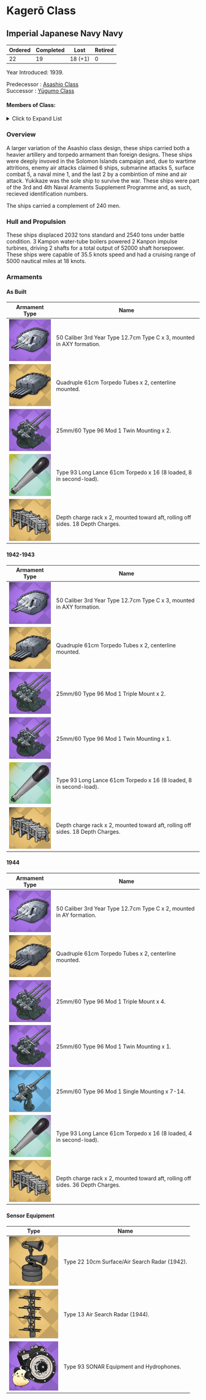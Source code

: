 # Kagerō Class
## Imperial Japanese Navy Navy

Ordered | Completed | Lost | Retired
 ------ | ------ | ------ | ------ 
22 | 19 | 18 (+1) | 0 <br/>
 
Year Introduced: 1939. <br/>
 
Predecessor : [Asashio Class](/History/IJN/AsashioClass.md) <br/>
Successor : [Yūgumo Class](/History/IJN/YuugumoClass.md) <br/>

#### Members of Class: <br/>

<details>
	<summary>Click to Expand List</summary>
	
Icon | Name | Writing | Tanslation | Program Number | Present
| ------ | ------ | ------ |  ------ |  ------ | ------ |
![Kagerō](/Icons/Ship/SakuraEmpire/Kagerou.png) | Kagerō | 陽炎、カゲロ | Mirage |　17 | Yes <br/>
![Shiranui](/Icons/Ship/SakuraEmpire/Shiranui.png) | Shiranui | 不知火、シラヌイ | Phosphorescent Light |　18 | Yes <br/>
![UnknownDD](/Icons/Ship/UnknownDD.png) | Kuroshio | 黒潮、クロシオ |　Black Tide | 19 | No <br/>
![UnknownDD](/Icons/Ship/UnknownDD.png) | Oyashio | 親潮、オヤシオ |　Father Current | 20 | No <br/>
![UnknownDD](/Icons/Ship/UnknownDD.png) | Hayashio | 早潮、ハヤシオ |　Early　Tide | 21 | No <br/>
![UnknownDD](/Icons/Ship/UnknownDD.png) | Natsushio | 夏潮、ナツシオ |　Summer Tide | 22 | No <br/>
![UnknownDD](/Icons/Ship/UnknownDD.png) | Hatsukaze | 初風、ハツカゼ |　First Wind | 23 | No <br/>
![Yukikaze](/Icons/Ship/SakuraEmpire/Yukikaze.png) | Yukikaze | 雪風、ユキカゼ | Snowy Wind |　24 | Yes <br/>
![UnknownDD](/Icons/Ship/UnknownDD.png) | Amatsukaze | 天津風、アマツカゼ |　Heavenly Wind | 25 | No <br/>
![UnknownDD](/Icons/Ship/UnknownDD.png) | Tokitsukaze | 時津風、トキツカゼ |　Favorable Wind | 26 | No <br/>
![Urakaze](/Icons/Ship/SakuraEmpire/Urakaze.png) | Urakaze | 浦風、ウラカゼ | Wind on the Sea |　27 | Yes <br/>
![Isokaze](/Icons/Ship/SakuraEmpire/Isokaze.png) | Isokaze | 磯風、イソカゼ | Wind on the Beach |　28 | Yes <br/>
![Hamakaze](/Icons/Ship/SakuraEmpire/Hamakaze.png) | Hamakaze | 浜風、ハマカゼ | Beach Wind |　29 | Yes <br/>
![Tanikaze](/Icons/Ship/SakuraEmpire/Tanikaze.png) | Tanikaze | 谷風、タニカゼ | Valley Wind |　30 | Yes <br/>
![Nowaki](/Icons/Ship/SakuraEmpire/Nowaki.png) | Nowaki | 野分、ノワキ | Autumn Gale |　31 | Yes <br/>
![UnknownDD](/Icons/Ship/UnknownDD.png) | Dummy Ships | XXXXX | Yamato Budget |　32-34 | No <br/>
![UnknownDD](/Icons/Ship/UnknownDD.png) | Arashi | 嵐、アラシ |　Storm | 112 | No <br/>
![UnknownDD](/Icons/Ship/UnknownDD.png) | Hagikaze | 萩風、ハギカゼ |　Clover Wind | 113 | No <br/>
![UnknownDD](/Icons/Ship/UnknownDD.png) | Maikaze |　舞風、マイカゼ |　Dancing Wind | 114 | No <br/>
![UnknownDD](/Icons/Ship/UnknownDD.png) | Akigumo | 秋雲、アキグモ |　Autumn Clouds | 115 | No <br/>

</details>

### Overview

A larger variation of the Asashio class design, these ships carried both a heavier artillery and torpedo armament than foreign designs. These ships were deeply invoved in the Solomon Islands campaign and, due to wartime attritions, enemy air attacks claimed 6 ships, submarine attacks 5, surface combat 5, a naval mine 1, and the last 2 by a combintion of mine and air attack. Yukikaze was the sole ship to survive the war. These ships were part of the 3rd and 4th Naval Araments Supplement Programme and, as such, recieved identification numbers. <br/>

The ships carried a complement of 240 men. <br/>

### Hull and Propulsion

These ships displaced 2032 tons standard and 2540 tons under battle condition. 3 Kampon water-tube boilers powered 2 Kanpon impulse turbines, driving 2 shafts for a total output of 52000 shaft horsepower. These ships were capable of 35.5 knots speed and had a cruising range of 5000 nautical miles at 18 knots.

### Armaments

#### As Built

Armament Type | Name |
 ------ | ------ |
![127mm50ModA](/Icons/Equipment/Guns/DD/50Caliber3rdYearType12.7cmModB.png) | 50 Caliber 3rd Year Type 12.7cm Type C x 3, mounted in AXY formation.
![Quad610](/Icons/Equipment/Torpedo/Surface/610mmQuadIJN-Kai.png) | Quadruple 61cm Torpedo Tubes x 2, centerline mounted.
![25mmT](/Icons/Equipment/AA/25mmType96T.png) | 25mm/60 Type 96 Mod 1 Twin Mounting x 2.
![Type93](/Icons/Equipment/Auxiliary/OxygenTorpedoUR.png) | Type 93 Long Lance 61cm Torpedo x 16 (8 loaded, 8 in second-load).
![DCRack](/Icons/Equipment/Auxiliary/DepthChargeRack.png) | Depth charge rack x 2, mounted toward aft, rolling off sides. 18 Depth Charges. <br/>

#### 1942-1943

Armament Type | Name |
 ------ | ------ |
![127mm50ModA](/Icons/Equipment/Guns/DD/50Caliber3rdYearType12.7cmModB.png) | 50 Caliber 3rd Year Type 12.7cm Type C x 3, mounted in AXY formation.
![Quad610](/Icons/Equipment/Torpedo/Surface/610mmQuadIJN-Kai.png) | Quadruple 61cm Torpedo Tubes x 2, centerline mounted.
![25mmTR](/Icons/Equipment/AA/25mmType96TT.png) | 25mm/60 Type 96 Mod 1 Triple Mount x 2.
![25mmT](/Icons/Equipment/AA/25mmType96T.png) | 25mm/60 Type 96 Mod 1 Twin Mounting x 1.
![Type93](/Icons/Equipment/Auxiliary/OxygenTorpedoUR.png) | Type 93 Long Lance 61cm Torpedo x 16 (8 loaded, 8 in second-load).
![DCRack](/Icons/Equipment/Auxiliary/DepthChargeRack.png) | Depth charge rack x 2, mounted toward aft, rolling off sides. 18 Depth Charges. <br/>

#### 1944

Armament Type | Name |
 ------ | ------ |
![127mm50ModA](/Icons/Equipment/Guns/DD/50Caliber3rdYearType12.7cmModB.png) | 50 Caliber 3rd Year Type 12.7cm Type C x 2, mounted in AY formation.
![Quad610](/Icons/Equipment/Torpedo/Surface/610mmQuadIJN-Kai.png) | Quadruple 61cm Torpedo Tubes x 2, centerline mounted.
![25mmTR](/Icons/Equipment/AA/25mmType96TT.png) | 25mm/60 Type 96 Mod 1 Triple Mount x 4.
![25mmT](/Icons/Equipment/AA/25mmType96T.png) | 25mm/60 Type 96 Mod 1 Twin Mounting x 1.
![25mmT](/Icons/Equipment/AA/25mmType96.png) | 25mm/60 Type 96 Mod 1 Single Mounting x 7-14.
![Type93](/Icons/Equipment/Auxiliary/OxygenTorpedoUR.png) | Type 93 Long Lance 61cm Torpedo x 16 (8 loaded, 4 in second-load).
![DCRack](/Icons/Equipment/Auxiliary/DepthChargeRack.png) | Depth charge rack x 2, mounted toward aft, rolling off sides. 36 Depth Charges. <br/>

#### Sensor Equipment

Type | Name |
 ------ | ------ |
![Type22](/Icons/Equipment/Auxiliary/Type22Radar.png) | Type 22 10cm Surface/Air Search Radar (1942). <br/> 
![Type13](/Icons/Equipment/Auxiliary/Type13AirRadar.png) | Type 13 Air Search Radar (1944). <br/>
![OldSonar](/Icons/Equipment/Auxiliary/9960ATraining.png) | Type 93 SONAR Equipment and Hydrophones. <br/>
